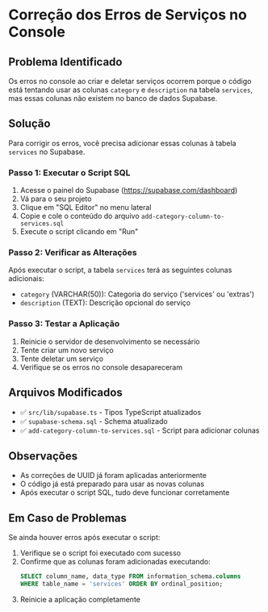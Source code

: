 # Correção dos Erros de Serviços no Console

## Problema Identificado

Os erros no console ao criar e deletar serviços ocorrem porque o código está tentando usar as colunas `category` e `description` na tabela `services`, mas essas colunas não existem no banco de dados Supabase.

## Solução

Para corrigir os erros, você precisa adicionar essas colunas à tabela `services` no Supabase.

### Passo 1: Executar o Script SQL

1. Acesse o painel do Supabase (https://supabase.com/dashboard)
2. Vá para o seu projeto
3. Clique em "SQL Editor" no menu lateral
4. Copie e cole o conteúdo do arquivo `add-category-column-to-services.sql`
5. Execute o script clicando em "Run"

### Passo 2: Verificar as Alterações

Após executar o script, a tabela `services` terá as seguintes colunas adicionais:

- `category` (VARCHAR(50)): Categoria do serviço ('services' ou 'extras')
- `description` (TEXT): Descrição opcional do serviço

### Passo 3: Testar a Aplicação

1. Reinicie o servidor de desenvolvimento se necessário
2. Tente criar um novo serviço
3. Tente deletar um serviço
4. Verifique se os erros no console desapareceram

## Arquivos Modificados

- ✅ `src/lib/supabase.ts` - Tipos TypeScript atualizados
- ✅ `supabase-schema.sql` - Schema atualizado
- ✅ `add-category-column-to-services.sql` - Script para adicionar colunas

## Observações

- As correções de UUID já foram aplicadas anteriormente
- O código já está preparado para usar as novas colunas
- Após executar o script SQL, tudo deve funcionar corretamente

## Em Caso de Problemas

Se ainda houver erros após executar o script:

1. Verifique se o script foi executado com sucesso
2. Confirme que as colunas foram adicionadas executando:
   ```sql
   SELECT column_name, data_type FROM information_schema.columns 
   WHERE table_name = 'services' ORDER BY ordinal_position;
   ```
3. Reinicie a aplicação completamente